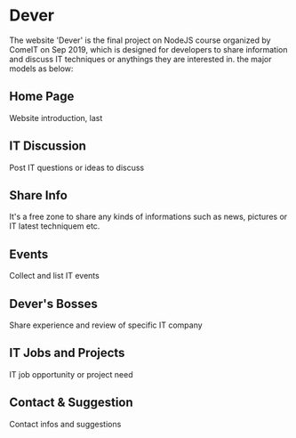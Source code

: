 # Dever
The website 'Dever' is the final project on NodeJS course organized by ComeIT on Sep 2019, which is designed for developers to share information and discuss IT techniques or anythings they are interested in. the major models as below:
## Home Page
Website introduction, last
## IT Discussion
Post IT questions or ideas to discuss
## Share Info
It's a free zone to share any kinds of informations such as news, pictures or IT latest techniquem etc.
## Events
Collect and list IT events 
## Dever's Bosses
Share experience and review of specific IT company
## IT Jobs and Projects
IT job opportunity or project need
## Contact & Suggestion
Contact infos and suggestions   

